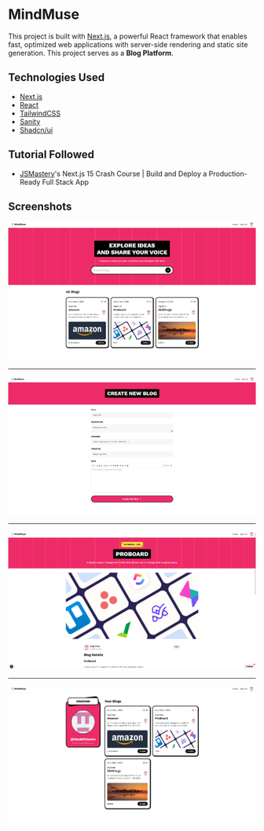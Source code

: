 # MindMuse

This project is built with [Next.js](https://nextjs.org/), a powerful React framework that enables fast, optimized web applications with server-side rendering and static site generation. This project serves as a **Blog Platform**.

## Technologies Used

- [Next.js](https://nextjs.org/)
- [React](https://reactjs.org/)
- [TailwindCSS](https://tailwindcss.com/)
- [Sanity](https://www.sanity.io/)
- [Shadcn/ui](https://ui.shadcn.com/)

## Tutorial Followed
- [JSMastery](https://www.youtube.com/watch?v=Zq5fmkH0T78&t)'s Next.js 15 Crash Course | Build and Deploy a Production-Ready Full Stack App

## Screenshots

![alt text](image-5.png)

---------------------------------
![alt text](image-7.png)

---------------------------------
![alt text](image-6.png)

---------------------------------
![alt text](image-4.png)